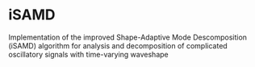 # iSAMD
Implementation of the improved Shape-Adaptive Mode Descomposition (iSAMD) algorithm for analysis and decomposition of complicated oscillatory signals with time-varying waveshape
